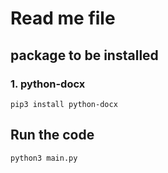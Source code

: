 # Read me file

## package to be installed

### 1. python-docx

    pip3 install python-docx

## Run the code

    python3 main.py